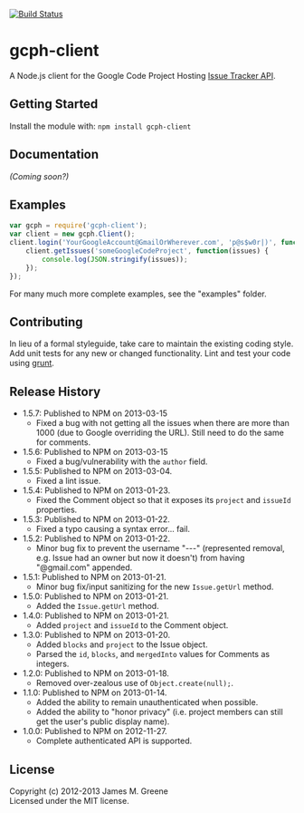 [![Build Status](https://travis-ci.org/JamesMGreene/node-gcph-client.png)](https://travis-ci.org/JamesMGreene/node-gcph-client)

# gcph-client

A Node.js client for the Google Code Project Hosting [Issue Tracker API](http://code.google.com/p/support/wiki/IssueTrackerAPI).

## Getting Started
Install the module with: `npm install gcph-client`


## Documentation
_(Coming soon?)_


## Examples
```js
var gcph = require('gcph-client');
var client = new gcph.Client();
client.login('YourGoogleAccount@GmailOrWherever.com', 'p@s$w0r|)', function() {
	client.getIssues('someGoogleCodeProject', function(issues) {
		console.log(JSON.stringify(issues));
	});
});
```

For many much more complete examples, see the "examples" folder.


## Contributing
In lieu of a formal styleguide, take care to maintain the existing coding style. Add unit tests for any new or changed functionality. Lint and test your code using [grunt](http://gruntjs.com/).


## Release History
 - 1.5.7: Published to NPM on 2013-03-15
    - Fixed a bug with not getting all the issues when there are more than 1000 (due to Google overriding the URL). Still need to do the same for comments.
 - 1.5.6: Published to NPM on 2013-03-15
    - Fixed a bug/vulnerability with the `author` field.
 - 1.5.5: Published to NPM on 2013-03-04.
    - Fixed a lint issue.
 - 1.5.4: Published to NPM on 2013-01-23.
    - Fixed the Comment object so that it exposes its `project` and `issueId` properties.
 - 1.5.3: Published to NPM on 2013-01-22.
    - Fixed a typo causing a syntax error... fail.
 - 1.5.2: Published to NPM on 2013-01-22.
    - Minor bug fix to prevent the username "---" (represented removal, e.g. Issue had an owner but now it doesn't) from having "@gmail.com" appended.
 - 1.5.1: Published to NPM on 2013-01-21.
    - Minor bug fix/input sanitizing for the new `Issue.getUrl` method.
 - 1.5.0: Published to NPM on 2013-01-21.
    - Added the `Issue.getUrl` method.
 - 1.4.0: Published to NPM on 2013-01-21.
    - Added `project` and `issueId` to the Comment object.
 - 1.3.0: Published to NPM on 2013-01-20.
    - Added `blocks` and `project` to the Issue object.
    - Parsed the `id`, `blocks`, and `mergedInto` values for Comments as integers.
 - 1.2.0: Published to NPM on 2013-01-18.
    - Removed over-zealous use of `Object.create(null);`.
 - 1.1.0: Published to NPM on 2013-01-14.
    - Added the ability to remain unauthenticated when possible.
    - Added the ability to "honor privacy" (i.e. project members can still get the user's public display name).
 - 1.0.0: Published to NPM on 2012-11-27.
    - Complete authenticated API is supported.


## License
Copyright (c) 2012-2013 James M. Greene  
Licensed under the MIT license.
